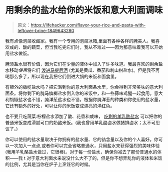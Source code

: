 # 用剩余的盐水给你的米饭和意大利面调味

> 原文：<https://lifehacker.com/flavor-your-rice-and-pasta-with-leftover-brine-1849643280>

我有点像泡菜收藏家。我有一个专用的泡菜冰箱,里面有各种各样的腌美人。我喜欢咸的、酸的蔬菜，但当我吃完它们时，我从不难过——因为那意味着我可以开始用盐水做饭。



腌渍盐水很有价值，因为它们在少量的液体中加入了许多味道。我最喜欢的剩余盐水移动*使用*将它们 [泼进马提尼酒](https://lifehacker.com/the-best-ways-to-filth-up-your-dirty-martini-1848304038) (尤其是黄瓜、番茄和刺山柑盐水)。但是我不再喝那么多了，所以现在我把它们倒进大锅的米饭和面食里。

有额外的橄榄盐水吗？把它溅到你的意大利面条水里，你会得到非常美味的意大利面条。将你剩下的腌马槟榔盐水倒入你的米饭中，和一些蒜味鸡腿一起食用。意大利胡椒盐水也不错，腌洋葱盐水也不错，根据你腌洋葱的种类和你使用的盐水量，它还有额外的好处，可以让你的米饭变成漂亮的洋红色。

也不要只吃蔬菜:柠檬盐水添加了酸、花香和咸味， [吃剩的羊乳酪盐水](https://lifehacker.com/how-to-cook-with-leftover-feta-brine-1830920233) 可以把你的普通米饭变成滑腻可口的奶酪米饭。(我也曾用羊乳酪卤水做猪排卤水；太不可思议了。)

你可以使用的盐水量取决于你拥有的盐水量、它的钠含量以及你的个人喜好。你可以一次加入一点点,或者你可以完全省略普通水，只用盐水来获得强烈的美味体验(我用羊乳酪盐水做过，它很棒)。对于每一份盐水，确保你减去了那份普通水的体积——我 t 对于意大利面水来说没什么大不了的，但是你不想弄乱你的液体和米饭的比例，尤其是当你在炉子上烹饪它的时候。